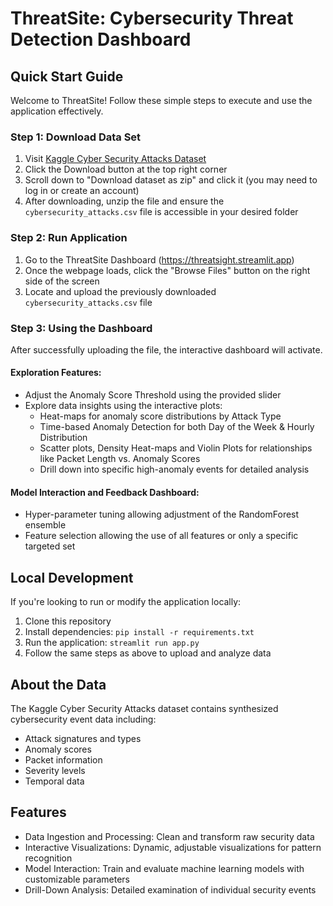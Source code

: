 # ThreatSite: Cybersecurity Threat Detection Dashboard

## Quick Start Guide

Welcome to ThreatSite! Follow these simple steps to execute and use the application effectively.

### Step 1: Download Data Set
1. Visit [Kaggle Cyber Security Attacks Dataset](https://www.kaggle.com/datasets/cybersecurity-attacks)
2. Click the Download button at the top right corner
3. Scroll down to "Download dataset as zip" and click it (you may need to log in or create an account)
4. After downloading, unzip the file and ensure the `cybersecurity_attacks.csv` file is accessible in your desired folder

### Step 2: Run Application
1. Go to the ThreatSite Dashboard (https://threatsight.streamlit.app)
2. Once the webpage loads, click the "Browse Files" button on the right side of the screen
3. Locate and upload the previously downloaded `cybersecurity_attacks.csv` file

### Step 3: Using the Dashboard
After successfully uploading the file, the interactive dashboard will activate.

#### Exploration Features:
- Adjust the Anomaly Score Threshold using the provided slider
- Explore data insights using the interactive plots:
  - Heat-maps for anomaly score distributions by Attack Type
  - Time-based Anomaly Detection for both Day of the Week & Hourly Distribution
  - Scatter plots, Density Heat-maps and Violin Plots for relationships like Packet Length vs. Anomaly Scores
  - Drill down into specific high-anomaly events for detailed analysis

#### Model Interaction and Feedback Dashboard:
- Hyper-parameter tuning allowing adjustment of the RandomForest ensemble
- Feature selection allowing the use of all features or only a specific targeted set

## Local Development
If you're looking to run or modify the application locally:
1. Clone this repository
2. Install dependencies: `pip install -r requirements.txt`
3. Run the application: `streamlit run app.py`
4. Follow the same steps as above to upload and analyze data

## About the Data
The Kaggle Cyber Security Attacks dataset contains synthesized cybersecurity event data including:
- Attack signatures and types
- Anomaly scores
- Packet information
- Severity levels
- Temporal data

## Features
- Data Ingestion and Processing: Clean and transform raw security data
- Interactive Visualizations: Dynamic, adjustable visualizations for pattern recognition
- Model Interaction: Train and evaluate machine learning models with customizable parameters
- Drill-Down Analysis: Detailed examination of individual security events